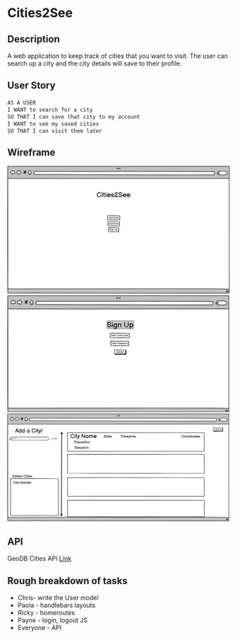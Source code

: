 # Cities2See

## Description

A web application to keep track of cities that you want to visit. The user can search up a city and the city details will save to their profile. 

## User Story

```
AS A USER
I WANT to search for a city
SO THAT I can save that city to my account
I WANT to see my saved cities
SO THAT I can visit them later
```

## Wireframe

![Screenshot of Wireframe](public\images\Cities2See.PNG)
![Screenshot of Wireframe](public\images\Cities2See-3.PNG)
![Screenshot of Wireframe](public\images\Cities2See-2.PNG)


## API

GeoDB Cities API [Link](https://wirefreethought.github.io/geodb-cities-api-docs/#operation--v1-geo-cities--cityId--get)

## Rough breakdown of tasks

* Chris- write the User model 
* Paola - handlebars layouts
* Ricky - homeroutes
* Payne - login, logout JS
* Everyone - API